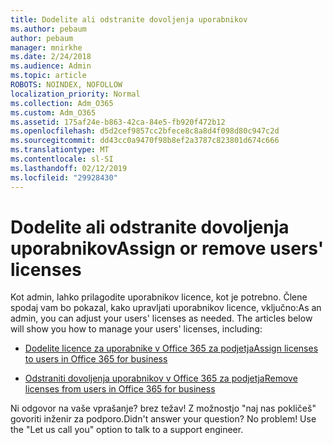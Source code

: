 ```yaml
---
title: Dodelite ali odstranite dovoljenja uporabnikov
ms.author: pebaum
author: pebaum
manager: mnirkhe
ms.date: 2/24/2018
ms.audience: Admin
ms.topic: article
ROBOTS: NOINDEX, NOFOLLOW
localization_priority: Normal
ms.collection: Adm_O365
ms.custom: Adm_O365
ms.assetid: 175af24e-b863-42ca-84e5-fb920f472b12
ms.openlocfilehash: d5d2cef9857cc2bfece8c8a8d4f098d80c947c2d
ms.sourcegitcommit: dd43cc0a9470f98b8ef2a3787c823801d674c666
ms.translationtype: MT
ms.contentlocale: sl-SI
ms.lasthandoff: 02/12/2019
ms.locfileid: "29928430"
---
```

# <a name="assign-or-remove-users-licenses"></a><span data-ttu-id="039d3-102">Dodelite ali odstranite dovoljenja uporabnikov</span><span class="sxs-lookup"><span data-stu-id="039d3-102">Assign or remove users' licenses</span></span>

<span data-ttu-id="039d3-p101">Kot admin, lahko prilagodite uporabnikov licence, kot je potrebno. Člene spodaj vam bo pokazal, kako upravljati uporabnikov licence, vključno:</span><span class="sxs-lookup"><span data-stu-id="039d3-p101">As an admin, you can adjust your users' licenses as needed. The articles below will show you how to manage your users' licenses, including:</span></span>
  
- [<span data-ttu-id="039d3-105">Dodelite licence za uporabnike v Office 365 za podjetja</span><span class="sxs-lookup"><span data-stu-id="039d3-105">Assign licenses to users in Office 365 for business</span></span>](https://support.office.com/article/997596b5-4173-4627-b915-36abac6786dc)
    
- [<span data-ttu-id="039d3-106">Odstraniti dovoljenja uporabnikov v Office 365 za podjetja</span><span class="sxs-lookup"><span data-stu-id="039d3-106">Remove licenses from users in Office 365 for business</span></span>](https://support.office.com/article/9b497c85-d0a4-4735-80fa-d3565bc05bd1)
    
<span data-ttu-id="039d3-p102">Ni odgovor na vaše vprašanje? brez težav! Z možnostjo "naj nas pokličeš" govoriti inženir za podporo.</span><span class="sxs-lookup"><span data-stu-id="039d3-p102">Didn't answer your question? No problem! Use the "Let us call you" option to talk to a support engineer.</span></span>
  

